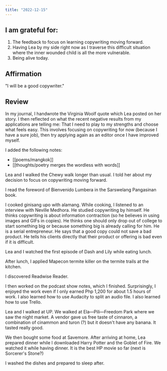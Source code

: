 ```yaml
---
title: "2022-12-15"
---
```

## I am grateful for:
1. The feedback to focus on learning copywriting moving forward.
2. Having Lea by my side right now as I traverse this difficult situation where the inner wounded child is all the more vulnerable.
3. Being alive today.

## Affirmation

"I will be a good copywriter."

## Review

In my journal, I handwrote the Virginia Woolf quote which Lea posted on her story. I then reflected on what the recent negative results from my applications are telling me: That I need to play to my strengths and choose what feels easy. This involves focusing on copywriting for now (because I have a sure job), then try applying again as an editor once I have improved myself.

I added the following notes:
- [[poems/mangkok]]
- [[thoughts/poetry merges the wordless with words]]

Lea and I walked the Chewy walk longer than usual. I told her about my decision to focus on copywriting moving forward.

I read the foreword of Bienvenido Lumbera in the Sarswelang Pangasinan book.

I cooked ginisang upo with alamang. While cooking, I listened to an interview with Neville Medhora. He studied copywriting by himself. He thinks copywriting is about information contraction (so he believes in using images and GIFs in copies). He thinks one should only drop out of college to start something big or because something big is already calling for him. He is a serial entrepreneur. He says that a good copy could not save a bad product. He tells his clients directly that their product or offering is bad even if it is difficult.

Lea and I watched the first episode of Dash and Lily while eating lunch.

After lunch, I applied Mapecon termite killer on the termite trails at the kitchen.

I discovered Readwise Reader.

I then worked on the podcast show notes, which I finished. Surprisingly, I enjoyed the work even if I only earned Php 1,200 for about 1.5 hours of work. I also learned how to use Audacity to split an audio file. I also learned how to use Trello.

Lea and I walked at UP. We walked at Ela—Pili—Freedom Park where we saw the night market. A vendor gave us free taste of cinnaron, a combination of cinammon and turon (?) but it doesn't have any banana. It tasted really good.

We then bought some food at Savemore. After arriving at home, Lea prepared dinner while I downloaded Harry Potter and the Goblet of Fire. We watched it while having dinner. It is the best HP movie so far (next is Sorcerer's Stone?)

I washed the dishes and prepared to sleep after.